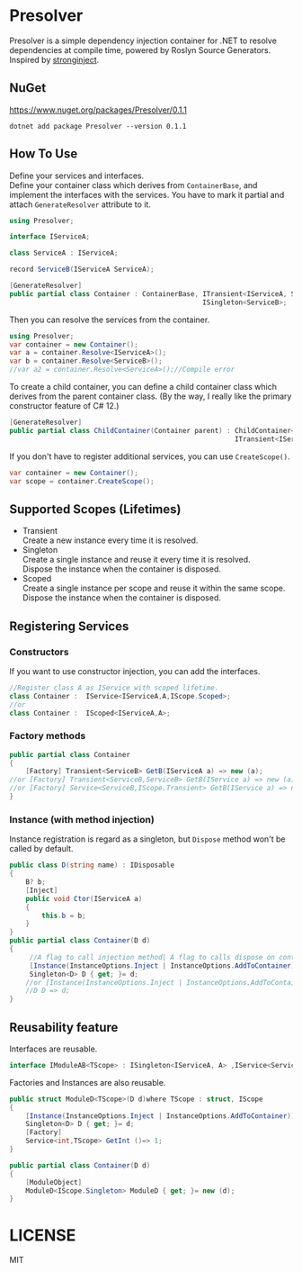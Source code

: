 # Presolver
Presolver is a simple dependency injection container for .NET to resolve dependencies at compile time, powered by Roslyn Source Generators.
Inspired by  [stronginject](https://github.com/YairHalberstadt/stronginject).


## NuGet
https://www.nuget.org/packages/Presolver/0.1.1
```
dotnet add package Presolver --version 0.1.1
```


## How To Use
Define your services and interfaces.  
Define your container class which derives from `ContainerBase`, and implement the interfaces with the services.
You have to mark it partial and attach `GenerateResolver` attribute to it.
```csharp
using Presolver;

interface IServiceA;

class ServiceA : IServiceA;

record ServiceB(IServiceA ServiceA);

[GenerateResolver]
public partial class Container : ContainerBase, ITransient<IServiceA, ServiceA>,
                                                ISingleton<ServiceB>;
```
Then you can resolve the services from the container.
```csharp
using Presolver;
var container = new Container();
var a = container.Resolve<IServiceA>();
var b = container.Resolve<ServiceB>();
//var a2 = container.Resolve<ServiceA>();//Compile error
```

To create a child container, you can define a child container class which derives from the parent container class.
(By the way, I really like the primary constructor feature of C# 12.)
```csharp
[GenerateResolver]
public partial class ChildContainer(Container parent) : ChildContainer<Container>(parent),
                                                        ITransient<IServiceA, ServiceA>;
```
If you don't have to register additional services, you can use `CreateScope()`.
```csharp
var container = new Container();
var scope = container.CreateScope();
```


## Supported Scopes (Lifetimes)
- Transient  
  Create a new instance every time it is resolved.
- Singleton  
  Create a single instance and reuse it every time it is resolved.  
  Dispose the instance when the container is disposed.
- Scoped  
  Create a single instance per scope and reuse it within the same scope.  
  Dispose the instance when the container is disposed.
## Registering Services

### Constructors
If you want to use constructor injection, you can add the interfaces.
```csharp
//Register class A as IService with scoped lifetime.
class Container :  IService<IServiceA,A,IScope.Scoped>;
//or
class Container :  IScoped<IServiceA,A>;
```
### Factory methods
```csharp
public partial class Container 
{
    [Factory] Transient<ServiceB> GetB(IServiceA a) => new (a);
//or [Factory] Transient<ServiceB,ServiceB> GetB(IService a) => new (a);
//or [Factory] Service<ServiceB,IScope.Transient> GetB(IService a) => new (a);
}
```
### Instance (with method injection)

Instance registration is regard as a singleton, but `Dispose` method won't be called by default.
```csharp
public class D(string name) : IDisposable
{
    B? b;
    [Inject]
    public void Ctor(IServiceA a)
    {
        this.b = b;
    }
}
public partial class Container(D d)
{
     //A flag to call injection method| A flag to calls dispose on container disposal
     [Instance(InstanceOptions.Inject | InstanceOptions.AddToContainer)]
     Singleton<D> D { get; }= d;
    //or [Instance(InstanceOptions.Inject | InstanceOptions.AddToContainer)]
    //D D => d;
}
```


## Reusability feature
Interfaces are reusable.
```csharp
interface IModuleAB<TScope> : ISingleton<IServiceA, A> ,IService<ServiceB,TScope>where TScope : struct, IScope;
```
Factories and Instances are also reusable.
```csharp
public struct ModuleD<TScope>(D d)where TScope : struct, IScope
{
    [Instance(InstanceOptions.Inject | InstanceOptions.AddToContainer)]
    Singleton<D> D { get; }= d;
    [Factory]
    Service<int,TScope> GetInt ()=> 1;
}

public partial class Container(D d)
{
    [ModuleObject]
    ModuleD<IScope.Singleton> ModuleD { get; }= new (d);
}
```


# LICENSE
MIT